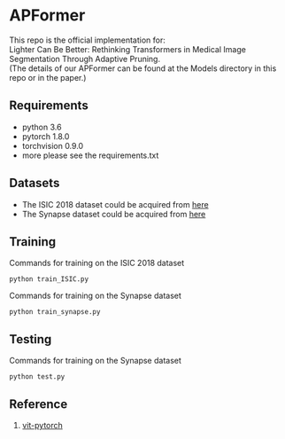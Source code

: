 # APFormer

This repo is the official implementation for:\
Lighter Can Be Better: Rethinking Transformers in Medical Image Segmentation Through Adaptive Pruning.\
(The details of our APFormer can be found at the Models directory in this repo or in the paper.)

## Requirements

* python 3.6
* pytorch 1.8.0
* torchvision 0.9.0
* more please see the requirements.txt

## Datasets

* The ISIC 2018 dataset could be acquired from [here](https://challenge.isic-archive.com/data/)
* The Synapse dataset could be acquired from [here](https://www.synapse.org/#!Synapse:syn3193805/wiki/217789)

## Training

Commands for training on the ISIC 2018 dataset
```
python train_ISIC.py
```
Commands for training on the Synapse dataset
```
python train_synapse.py
```
## Testing

Commands for training on the Synapse dataset
``` 
python test.py
```
## Reference

1. [vit-pytorch](https://github.com/lucidrains/vit-pytorch)
